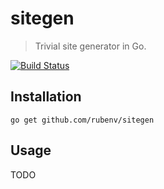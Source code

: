 # sitegen

> Trivial site generator in Go.

[![Build Status](https://travis-ci.org/rubenv/sitegen.png?branch=master)](https://travis-ci.org/rubenv/sitegen)

## Installation

```
go get github.com/rubenv/sitegen
```

## Usage

TODO
